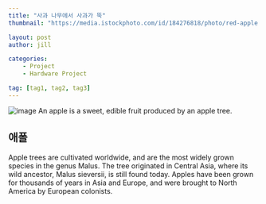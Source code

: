 ```yaml
---
title: "사과 나무에서 사과가 뚝"
thumbnail: "https://media.istockphoto.com/id/184276818/photo/red-apple.jpg?s=612x612&w=0&k=20&c=NvO-bLsG0DJ_7Ii8SSVoKLurzjmV0Qi4eGfn6nW3l5w="

layout: post
author: jill

categories:
    - Project
    - Hardware Project

tag: [tag1, tag2, tag3]
---
```


![image](https://media.istockphoto.com/id/184276818/photo/red-apple.jpg?s=612x612&w=0&k=20&c=NvO-bLsG0DJ_7Ii8SSVoKLurzjmV0Qi4eGfn6nW3l5w=)
An apple is a sweet, edible fruit produced by an apple tree.

## 애폴
Apple trees are cultivated worldwide, and are the most widely grown species in
the genus Malus. The tree originated in Central Asia, where its wild ancestor,
Malus sieversii, is still found today. Apples have been grown for thousands of
years in Asia and Europe, and were brought to North America by European
colonists.